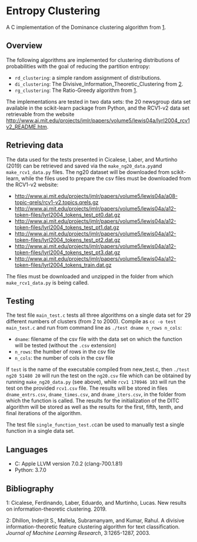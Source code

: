 # Entropy Clustering

A C implementation of the Dominance clustering algorithm from [1](#bib1).

## Overview

The following algorithms are implemented for clustering distributions of probabilities with the goal of reducing the partition entropy:

- `rd_clustering`: a simple random assignment of distributions.
- `di_clustering`: The Divisive_Information_Theoretic_Clustering from [2](#bib2).
- `rg_clustering`: The Ratio-Greedy algorithm from [1](#bib1).

The implementations are tested in two data sets: the 20 newsgroup data set available in the scikit-learn package from Python, and the RCV1-v2 data set retrievable from the website http://www.ai.mit.edu/projects/jmlr/papers/volume5/lewis04a/lyrl2004_rcv1v2_README.htm.

## Retrieving data

The data used for the tests presented in Cicalese, Laber, and Murtinho (2019) can be retrieved and saved via the `make_ng20_data.py`and `make_rcv1_data.py` files. The ng20 dataset will be downloaded from scikit-learn, while the files used to prepare the csv files must be downloaded from the RCV1-v2 website:

- http://www.ai.mit.edu/projects/jmlr/papers/volume5/lewis04a/a08-topic-qrels/rcv1-v2.topics.qrels.gz
- http://www.ai.mit.edu/projects/jmlr/papers/volume5/lewis04a/a12-token-files/lyrl2004_tokens_test_pt0.dat.gz
- http://www.ai.mit.edu/projects/jmlr/papers/volume5/lewis04a/a12-token-files/lyrl2004_tokens_test_pt1.dat.gz
- http://www.ai.mit.edu/projects/jmlr/papers/volume5/lewis04a/a12-token-files/lyrl2004_tokens_test_pt2.dat.gz
- http://www.ai.mit.edu/projects/jmlr/papers/volume5/lewis04a/a12-token-files/lyrl2004_tokens_test_pt3.dat.gz
- http://www.ai.mit.edu/projects/jmlr/papers/volume5/lewis04a/a12-token-files/lyrl2004_tokens_train.dat.gz

The files must be downloaded and unzipped in the folder from which `make_rcv1_data.py` is being called.

## Testing

The test file `main_test.c` tests all three algorithms on a single data set for 29 different numbers of clusters (from 2 to 2000). Compile as `cc -o test main_test.c` and run from command line as `./test dname n_rows n_cols`:
- `dname`: filename of the csv file with the data set on which the function will be tested (without the `.csv` extension)
- `n_rows`: the humber of rows in the csv file
- `n_cols`: the number of cols in the csv file

If `test` is the name of the executable compiled from new_test.c, then `./test ng20 51480 20` will run the test on the `ng20.csv` file which can be obtained by running `make_ng20_data.py` (see above), while `rcv1 170946 103` will run the test on the provided `rcv1.csv` file. The results will be stored in files `dname_entrs.csv`, `dname_times.csv`, and `dname_iters.csv`, in the folder from which the function is called. The results for the initialization of the DITC algorithm will be stored as well as the results for the first, fifth, tenth, and final iterations of the algorithm.

The test file `single_function_test.c`can be used to manually test a single function in a single data set.

## Languages

- C: Apple LLVM version 7.0.2 (clang-700.1.81)
- Python: 3.7.0

## Bibliography

<a id="#bib1">1</a>: Cicalese, Ferdinando, Laber, Eduardo, and Murtinho, Lucas. New results on information-theoretic clustering. 2019.

<a id="#bib2">2</a>: Dhillon, Inderjit S., Mallela, Subramanyam, and Kumar, Rahul. A divisive information-theoretic feature clustering algorithm for text classification. *Journal of Machine Learning Research*, 3:1265-1287, 2003.
